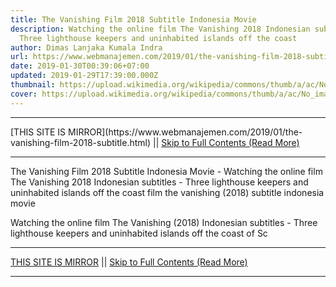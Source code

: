 ```yaml
---
title: The Vanishing Film 2018 Subtitle Indonesia Movie
description: Watching the online film The Vanishing 2018 Indonesian subtitles -
  Three lighthouse keepers and uninhabited islands off the coast
author: Dimas Lanjaka Kumala Indra
url: https://www.webmanajemen.com/2019/01/the-vanishing-film-2018-subtitle.html
date: 2019-01-30T00:39:06+07:00
updated: 2019-01-29T17:39:00.000Z
thumbnail: https://upload.wikimedia.org/wikipedia/commons/thumb/a/ac/No_image_available.svg/2048px-No_image_available.svg.png
cover: https://upload.wikimedia.org/wikipedia/commons/thumb/a/ac/No_image_available.svg/2048px-No_image_available.svg.png
---
```


<hr/> [THIS SITE IS MIRROR](https://www.webmanajemen.com/2019/01/the-vanishing-film-2018-subtitle.html) || <a href="https://www.webmanajemen.com/2019/01/the-vanishing-film-2018-subtitle.html" rel="follow" class="button" id="read-more">Skip to Full Contents (Read More)</a> <hr/> The Vanishing Film 2018 Subtitle Indonesia Movie - Watching the online film The Vanishing 2018 Indonesian subtitles - Three lighthouse keepers and uninhabited islands off the coast film the vanishing (2018) subtitle indonesia  movie
  
  
  
  Watching the online film The Vanishing (2018) Indonesian subtitles - Three lighthouse keepers and uninhabited islands off the coast of Sc <hr/> [THIS SITE IS MIRROR](https://www.webmanajemen.com/2019/01/the-vanishing-film-2018-subtitle.html) || <a href="https://www.webmanajemen.com/2019/01/the-vanishing-film-2018-subtitle.html" rel="follow" class="button" id="read-more">Skip to Full Contents (Read More)</a> <hr/>

<script>
    if (location.host.includes('dimaslanjaka12')) {
      location.replace('https://www.webmanajemen.com/2019/01/the-vanishing-film-2018-subtitle.html');
    }
  </script>